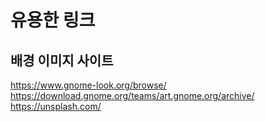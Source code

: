 # 유용한 링크
## 배경 이미지 사이트
https://www.gnome-look.org/browse/  
https://download.gnome.org/teams/art.gnome.org/archive/
https://unsplash.com/
